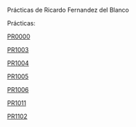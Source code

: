 Prácticas de Ricardo Fernandez del Blanco

Prácticas:

[PR0000](practicas_ut10/pr0000.md)

[PR1003](practicas_ut10/pr1003.md)

[PR1004](practicas_ut10/pr1004.md)

[PR1005](practicas_ut10/pr1005.md)

[PR1006](practicas_ut10/pr1006.md)

[PR1011](practicas_ut10/pr1011.md)

[PR1102](practicas_ut10/pr1102.md)